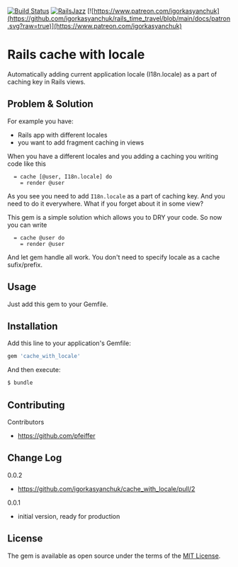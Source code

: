 [![Build Status](https://travis-ci.org/igorkasyanchuk/cache_with_locale.svg?branch=master)](https://travis-ci.org/igorkasyanchuk/cache_with_locale)
[![RailsJazz](https://github.com/igorkasyanchuk/rails_time_travel/blob/main/docs/my_other.svg?raw=true)](https://www.railsjazz.com)
[![https://www.patreon.com/igorkasyanchuk](https://github.com/igorkasyanchuk/rails_time_travel/blob/main/docs/patron.svg?raw=true)](https://www.patreon.com/igorkasyanchuk)

# Rails cache with locale
Automatically adding current application locale (I18n.locale) as a part of caching key in Rails views.

## Problem & Solution
For example you have:
- Rails app with different locales
- you want to add fragment caching in views

When you have a different locales and you adding a caching you writing code like this

```
  = cache [@user, I18n.locale] do
    = render @user
```

As you see you need to add `I18n.locale` as a part of caching key. And you need to do it everywhere. What if you forget about it in some view?

This gem is a simple solution which allows you to DRY your code. So now you can write

```
  = cache @user do
    = render @user
```

And let gem handle all work. You don't need to specify locale as a cache sufix/prefix.

## Usage
Just add this gem to your Gemfile.

## Installation
Add this line to your application's Gemfile:

```ruby
gem 'cache_with_locale'
```

And then execute:
```bash
$ bundle
```

## Contributing

Contributors

- https://github.com/pfeiffer

## Change Log

0.0.2

- https://github.com/igorkasyanchuk/cache_with_locale/pull/2

0.0.1

- initial version, ready for production

## License
The gem is available as open source under the terms of the [MIT License](https://opensource.org/licenses/MIT).


